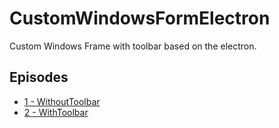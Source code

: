 # CustomWindowsFormElectron

Custom Windows Frame with toolbar based on the electron.

## Episodes

- [1 - WithoutToolbar](1-WithoutToolbar)
- [2 - WithToolbar](2-WithToolbar)

